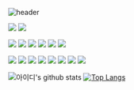 ![header](https://capsule-render.vercel.app/api?height=300&color=1C768F&type=waving&text=Gayun00&animation=fadeIn&desc=Web&nbsp;frontend&nbsp;developer&fontAlignY=35&fontColor=FFFFFF)

<img src="https://img.shields.io/badge/Javascript-F7DF1E?style=for-the-badge&logo=Javascript&logoColor=white"> <img src="https://img.shields.io/badge/Typescript-3178C6?style=for-the-badge&logo=Typescript&logoColor=white"> 

<img src="https://img.shields.io/badge/html5-E34F26?style=for-the-badge&logo=html5&logoColor=white"> <img src="https://img.shields.io/badge/css3-1572B6?style=for-the-badge&logo=css3&logoColor=white"> <img src="https://img.shields.io/badge/PostCss-DD3A0A?style=for-the-badge&logo=PostCss&logoColor=white"> <img src="https://img.shields.io/badge/Css_Modules-000000?style=for-the-badge&logo=CssModules&logoColor=white">  <img src="https://img.shields.io/badge/Sass-CC6699?style=for-the-badge&logo=Sass&logoColor=white"> <img src="https://img.shields.io/badge/Styled_Components-DB7093?style=for-the-badge&logo=styled-components&logoColor=white&border">


<img src="https://img.shields.io/badge/React-61DAFB?style=for-the-badge&logo=React&logoColor=white&border"> <img src="https://img.shields.io/badge/React_Query-FF4154?style=for-the-badge&logo=React_Query&logoColor=white&border"> <img src="https://img.shields.io/badge/Redux-764ABC?style=for-the-badge&logo=Redux&logoColor=white&border"> <img src="https://img.shields.io/badge/storybook-FF4785?style=for-the-badge&logo=storybook&logoColor=white&border"> <img src="https://img.shields.io/badge/Cypress-17202C?style=for-the-badge&logo=Cypress&logoColor=white&border"> <img src="https://img.shields.io/badge/Vite-646CFF?style=for-the-badge&logo=Vite&logoColor=white&border"> <img src="https://img.shields.io/badge/Vitest-6E9F18?style=for-the-badge&logo=Vitest&logoColor=white&border"> <img src="https://img.shields.io/badge/Jest-C21325?style=for-the-badge&logo=Jest&logoColor=white&border">


![아이디's github stats](https://github-readme-stats.vercel.app/api?username=Gayun00&show_icons=true&text_color=1C768F&icon_color=1C768F&title_color=1C768F)
[![Top Langs](https://github-readme-stats.vercel.app/api/top-langs/?username=anuraghazra&layout=compact)](https://github.com/anuraghazra/github-readme-stats)


